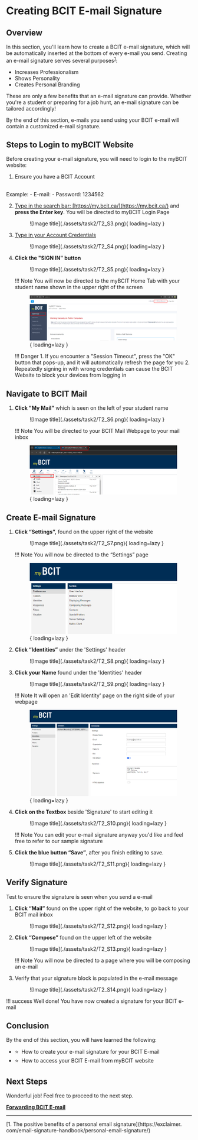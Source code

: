 # Creating BCIT E-mail Signature


## Overview

In this section, you'll learn how to create a BCIT e-mail signature, which will be automatically inserted at 
the bottom of every e-mail you send. Creating an e-mail signature serves several 
purposes<sup>[1](#fn1)</sup>:

- Increases Professionalism
- Shows Personality
- Creates Personal Branding

These are only a few benefits that an e-mail signature can provide. Whether you're a student or preparing for a job 
hunt, an e-mail signature can be tailored accordingly!

By the end of this section, e-mails you send using your BCIT e-mail will contain a customized e-mail signature.

## Steps to Login to myBCIT Website
Before creating your e-mail signature, you will need to login to the myBCIT website:

1. Ensure you have a BCIT Account 
<br>
    Example:
       - E-mail: <Looney@my.bcit.ca>
       - Password: 1234562

2. <u>Type in the search bar: [https://my.bcit.ca/](https://my.bcit.ca/)</u> 
   and **press the Enter key**. You will be directed to myBCIT Login 
   Page

    <figure markdown = "span"> ![Image title](./assets/task2/T2_S3.png){ loading=lazy } </figure>

3. <u>Type in your Account Credentials</u>

    <figure markdown = "span"> ![Image title](./assets/task2/T2_S4.png){ loading=lazy } </figure>

4. **Click the "SIGN IN" button**

    <figure markdown = "span"> ![Image title](./assets/task2/T2_S5.png){ loading=lazy } </figure>

    !!! Note
        You will now be directed to the myBCIT Home Tab with your student name shown in the upper right of the screen
        <figure markdown = "span"> ![Image title](./assets/task2/T2_S5.1.png){ loading=lazy } </figure>

    !!! Danger
        1. If you encounter a "Session Timeout", press the "OK" button that pops-up, and it will automatically refresh the page for you
        2. Repeatedly signing in with wrong credentials can cause the BCIT Website to block your devices from logging in


## Navigate to BCIT Mail
1. **Click "My Mail”** which is seen on the left of your student name

    <figure markdown = "span"> ![Image title](./assets/task2/T2_S6.png){ loading=lazy } </figure>

    !!! Note
        You will be directed to your BCIT Mail Webpage to your mail inbox
        <figure markdown = "span"> ![Image title](./assets/task2/T2_S6.1.png){ loading=lazy } </figure>



## Create E-mail Signature

1. **Click “Settings”,** found on the upper right of the website

    <figure markdown = "span"> ![Image title](./assets/task2/T2_S7.png){ loading=lazy } </figure>

    !!! Note
        You will now be directed to the “Settings” page
        <figure markdown = "span"> ![Image title](./assets/task2/T2_S7.1.png){ loading=lazy } </figure>


2. **Click “Identities”** under the 'Settings' header

    <figure markdown = "span"> ![Image title](./assets/task2/T2_S8.png){ loading=lazy } </figure>

3. **Click your Name** found under the 'Identities' header

    <figure markdown = "span"> ![Image title](./assets/task2/T2_S9.png){ loading=lazy } </figure>

    !!! Note
        It will open an 'Edit Identity' page on the right side of your webpage
        <figure markdown = "span"> ![Image title](./assets/task2/T2_S9.1.png){ loading=lazy } </figure>



4. **Click on the Textbox** beside 'Signature' to start editing it

    <figure markdown = "span"> ![Image title](./assets/task2/T2_S10.png){ loading=lazy } </figure>

    !!! Note
        You can edit your e-mail signature anyway you'd like and feel free to refer to our sample signature

5. **Click the blue button “Save”**, after you finish editing to save.

    <figure markdown = "span"> ![Image title](./assets/task2/T2_S11.png){ loading=lazy } </figure>

<!-- !!! Note
    Do not leave the page if you want to follow the test below if you done it right. WE MIGHT want to remove this-->

## Verify Signature

Test to ensure the signature is seen when you send a e-mail

1. **Click “Mail”** found on the upper right of the website, to go back to your BCIT mail inbox

    <figure markdown = "span"> ![Image title](./assets/task2/T2_S12.png){ loading=lazy } </figure>

2. **Click “Compose”** found on the upper left of the website

    <figure markdown = "span"> ![Image title](./assets/task2/T2_S13.png){ loading=lazy } </figure>

    !!! Note
        You will now be directed to a page where you will be composing an e-mail

3. Verify that your signature block is populated in the e-mail message

    <figure markdown = "span"> ![Image title](./assets/task2/T2_S14.png){ loading=lazy }  </figure>

!!! success
    Well done! You have now created a signature for your BCIT e-mail

## Conclusion

By the end of this section, you will have learned the following:
<ul>
    <li id="staremoji"> ⭐&nbsp How to create your e-mail signature for your BCIT E-mail</li>
    <li id="staremoji"> ⭐&nbsp How to access your BCIT E-mail from myBCIT website</li>
</ul>

## Next Steps
Wonderful job! Feel free to proceed to the next step.
<br>

**[Forwarding BCIT E-mail](task3.md)**

***
<a id="fn1">[1. The positive benefits of a personal email signature](https://exclaimer.
com/email-signature-handbook/personal-email-signature/)</a>

